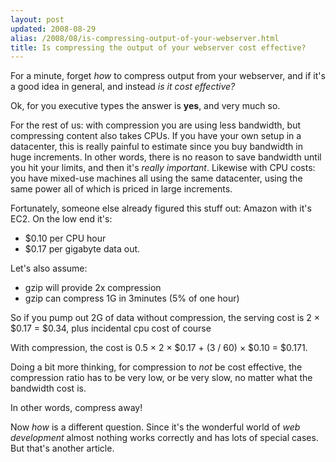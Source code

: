 ```yaml
---
layout: post
updated: 2008-08-29
alias: /2008/08/is-compressing-output-of-your-webserver.html
title: Is compressing the output of your webserver cost effective?
---
```

<p>
For a minute, forget <i>how</i> to compress output from your webserver, and if it's a good idea in general, and instead <i>is it cost effective?</i>
</p>

<p>Ok, for you executive types the answer is <b>yes</b>, and very much so.</p>

<p>For the rest of us: with compression you are using less bandwidth, but compressing content also  takes CPUs.   If you have your own setup in a datacenter, this is really painful to estimate since you buy bandwidth in huge increments.  In other words, there is no reason to save bandwidth until you hit your limits, and then it's <i>really important</i>.   Likewise with CPU costs: you have mixed-use machines all using the same datacenter, using the same power all of which is priced in large increments.
</p>

<p>Fortunately, someone else already figured this stuff out:  Amazon with it's EC2.   On the low end it's: </p>

<ul>
<li>$0.10 per CPU hour</li>
<li>$0.17 per gigabyte data out.</li>
</ul>

<p>
  Let's also assume:
</p>

<ul>
<li>gzip will provide 2x compression </li>
<li>gzip can compress 1G in 3minutes (5% of one hour)</li>
</ul>


<p>So if you pump out 2G of data without compression, the serving cost is  2 &times; $0.17 = $0.34, plus incidental cpu cost of course</p>

<p>With compression, the cost is 0.5 &times; 2  &times; $0.17 +  (3 / 60) &times; $0.10 = $0.171.</p>

<p>Doing a bit more thinking, for compression to <i>not</i> be cost effective, the compression ratio has to be very low, or be very slow, no matter what the bandwidth cost is.</p>

<p>In other words, compress away!</p>

<p>Now <i>how</i> is a different question.  Since it's the wonderful world of <i>web development</i> almost nothing works correctly and has lots of special cases.   But that's another article.</p>